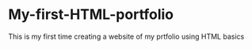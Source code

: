 # My-first-HTML-portfolio
This is my first time creating a website of my prtfolio using HTML basics
